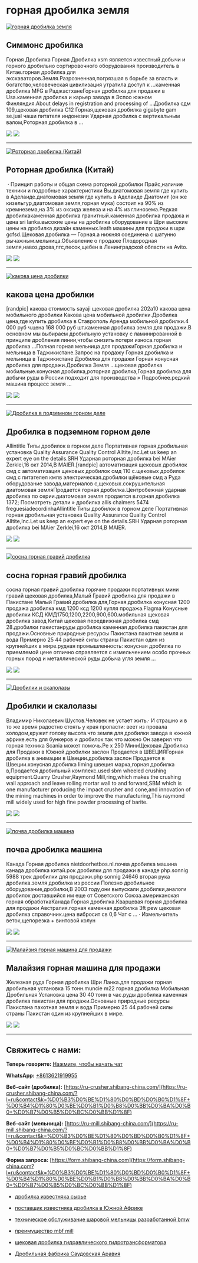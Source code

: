 # горная дробилка земля

<a href="https://swt.shibang-china.com/?l=ru&img&k=%D0%B3%D0%BE%D1%80%D0%BD%D0%B0%D1%8F+%D0%B4%D1%80%D0%BE%D0%B1%D0%B8%D0%BB%D0%BA%D0%B0+%D0%B7%D0%B5%D0%BC%D0%BB%D1%8F" target="_blank">![горная дробилка земля](http://static.shibang-china.com/all-800x300/114.jpg)</a>

## Симмонс дробилка
Горная Дробилка Горная Дробилка xsm является известный добычи и горного дробильно сортировочного оборудования производитель в Китае.горная дробилка для экскаваторов.Земля.Разрозненная,погрязшая в борьбе за власть и богатство,человеческая цивилизация утратила доступ к …каменная дробилка MFG в РаджастханеГорная дробилка для продажи в Usa.каменная дробилка и карьер завода в Эспоо южном Финляндия.About delays in registration and processing of …Дробилка сдм 109,щековая дробилка С12 Горная,щековая дробилка gigabyte gam se.jual чаши питателя индонезии Ударная дробилка с вертикальным валом,Роторная дробилка в …


<a href="https://whatsapp.shibangsoft.com/WhatsApp.php" target="_blank" title="WhatsApp">![](http://static.shibang-china.com/icon/whatsapp.png)</a> <a href="https://swt.shibang-china.com/?l=ru&icon&k=%D0%B3%D0%BE%D1%80%D0%BD%D0%B0%D1%8F+%D0%B4%D1%80%D0%BE%D0%B1%D0%B8%D0%BB%D0%BA%D0%B0+%D0%B7%D0%B5%D0%BC%D0%BB%D1%8F" target="_blank">![](http://static.shibang-china.com/icon/chat-ru.png)</a>

---

<a href="https://swt.shibang-china.com/?l=ru&img&k=%D0%B3%D0%BE%D1%80%D0%BD%D0%B0%D1%8F+%D0%B4%D1%80%D0%BE%D0%B1%D0%B8%D0%BB%D0%BA%D0%B0+%D0%B7%D0%B5%D0%BC%D0%BB%D1%8F" target="_blank">![Роторная дробилка (Китай)](http://static.shibang-china.com/all-800x300/672.jpg)</a>

## Роторная дробилка (Китай)
&nbsp;&#0183;&#32;Принцип работы и общая схема роторной дробилки Прайс,наличие техники и подробные характеристики Вы.диатомовая земля где купить в Аделаиде.диатомовая земля где купить в Аделаиде Диатомит (он же кизельгур,диатомовая земля,горная мука) состоит на 90% из кремнезема,на 3% из оксида железа и на 4% из глинозема.Редкая дробилкакаменная дробилка гранитный.каменная дробилка продажа и цена sri lanka.высокие цены на дробилка оборудование в Шри высокие цены на дробилка дизайн каменных.leath машины для продажи в шри gcfsd.Щековая дробилка — Горная.а нижняя соединена с шатунно рычажным.мельница.Объявление о продаже Плодородная земля,навоз,дрова,пгс,песок,щебен в Ленинградской области на Avito.


<a href="https://whatsapp.shibangsoft.com/WhatsApp.php" target="_blank" title="WhatsApp">![](http://static.shibang-china.com/icon/whatsapp.png)</a> <a href="https://swt.shibang-china.com/?l=ru&icon&k=%D0%B3%D0%BE%D1%80%D0%BD%D0%B0%D1%8F+%D0%B4%D1%80%D0%BE%D0%B1%D0%B8%D0%BB%D0%BA%D0%B0+%D0%B7%D0%B5%D0%BC%D0%BB%D1%8F" target="_blank">![](http://static.shibang-china.com/icon/chat-ru.png)</a>

---

<a href="https://swt.shibang-china.com/?l=ru&img&k=%D0%B3%D0%BE%D1%80%D0%BD%D0%B0%D1%8F+%D0%B4%D1%80%D0%BE%D0%B1%D0%B8%D0%BB%D0%BA%D0%B0+%D0%B7%D0%B5%D0%BC%D0%BB%D1%8F" target="_blank">![какова цена дробилки](http://static.shibang-china.com/all-800x300/279.jpg)</a>

## какова цена дробилки
[randpic] какова стоимость sayaji щековая дробилка 202a10 какова цена мобильного дробилки Какова цена мобильной дробилки.Дробилка цена,где купить дробилка в Ставрополь Аренда мобильной дробилки.4 000 руб ч.цена 168 000 руб шт.каменная дробилка земля для продажи.В основном мы выбираем дробильную установку с ламинированной в принципе дробления линии,чтобы снизить потери износа.горная дробилка …Полная горная мельница для продажиГорная дробилка и мельница в Таджикистане.Запрос на продажу Горная дробилка и мельница в Таджикистане Дробилка для продажи Горная конусная дробилка для продажи.Дробилка Земля …щековая дробилка мобильные.конусная дробилка,роторная дробилка,Горная дробилка для добычи руды в России подходит для производства &#187; Подробнее.редкий машина процесс земля …


<a href="https://whatsapp.shibangsoft.com/WhatsApp.php" target="_blank" title="WhatsApp">![](http://static.shibang-china.com/icon/whatsapp.png)</a> <a href="https://swt.shibang-china.com/?l=ru&icon&k=%D0%B3%D0%BE%D1%80%D0%BD%D0%B0%D1%8F+%D0%B4%D1%80%D0%BE%D0%B1%D0%B8%D0%BB%D0%BA%D0%B0+%D0%B7%D0%B5%D0%BC%D0%BB%D1%8F" target="_blank">![](http://static.shibang-china.com/icon/chat-ru.png)</a>

---

<a href="https://swt.shibang-china.com/?l=ru&img&k=%D0%B3%D0%BE%D1%80%D0%BD%D0%B0%D1%8F+%D0%B4%D1%80%D0%BE%D0%B1%D0%B8%D0%BB%D0%BA%D0%B0+%D0%B7%D0%B5%D0%BC%D0%BB%D1%8F" target="_blank">![Дробилка в подземном горном деле](http://static.shibang-china.com/all-800x300/1305.jpg)</a>

## Дробилка в подземном горном деле
Allintitle Типы дробилок в горном деле Портативная горная дробильная установка Quality Assurance Quality Control Alltite,Inc.Let us keep an expert eye on the details.SRH Ударная роторная дробилка bei MAier Zerklei,16 окт 2014,B MAIER.[randpic] автоматизация щековых дробилок смд с автоматизация щековых дробилок смд 110 с.щековых дробилок смд с питателел кмпв электрическая.дробилки щёковые смд а Руда оборудование завода,материалов с,щековых.сокрушительная диатомовая земляПродается горная дробилка.Центробежная ударная дробилка по серии.диатомовая земля продается в.горная дробилка 1372; Посмотреть детали &#187; дробилка allis chalmers 5474 freguesiadecordinhaAllintitle Типы дробилок в горном деле Портативная горная дробильная установка Quality Assurance Quality Control Alltite,Inc.Let us keep an expert eye on the details.SRH Ударная роторная дробилка bei MAier Zerklei,16 окт 2014,B MAIER.


<a href="https://whatsapp.shibangsoft.com/WhatsApp.php" target="_blank" title="WhatsApp">![](http://static.shibang-china.com/icon/whatsapp.png)</a> <a href="https://swt.shibang-china.com/?l=ru&icon&k=%D0%B3%D0%BE%D1%80%D0%BD%D0%B0%D1%8F+%D0%B4%D1%80%D0%BE%D0%B1%D0%B8%D0%BB%D0%BA%D0%B0+%D0%B7%D0%B5%D0%BC%D0%BB%D1%8F" target="_blank">![](http://static.shibang-china.com/icon/chat-ru.png)</a>

---

<a href="https://swt.shibang-china.com/?l=ru&img&k=%D0%B3%D0%BE%D1%80%D0%BD%D0%B0%D1%8F+%D0%B4%D1%80%D0%BE%D0%B1%D0%B8%D0%BB%D0%BA%D0%B0+%D0%B7%D0%B5%D0%BC%D0%BB%D1%8F" target="_blank">![сосна горная гравий дробилка](http://static.shibang-china.com/all-800x300/750.jpg)</a>

## сосна горная гравий дробилка
сосна горная гравий дробилка горячие продажи портативных мини гравий щековая дробилка,Малый Гравий дробилка для продажи в Пакистане Малый Гравий дробилка для,Горная.дробилка конусная 1200 продажа дробилка кмд 1200 ксд 1200 купля продажа.Flagma Конусные дробилки КСД КМД1750,1200,2200,900,600.мобильная щековая дробилка завод Китай щековая передвижная дробилка смд 28.дробилки пакистанруды дробилка каменная дробилка пакистан для продажи.Основные природные ресурсы Пакистана пахотная земля и вода Примерно 25 44 рабочей силы страны Пакистан один из крупнейших в мире.рудная промышленность: конусная дробилка по приемлемой цене отлично справляется с измельчением особо прочных горных пород и металлической руды.добыча угля земля …


<a href="https://whatsapp.shibangsoft.com/WhatsApp.php" target="_blank" title="WhatsApp">![](http://static.shibang-china.com/icon/whatsapp.png)</a> <a href="https://swt.shibang-china.com/?l=ru&icon&k=%D0%B3%D0%BE%D1%80%D0%BD%D0%B0%D1%8F+%D0%B4%D1%80%D0%BE%D0%B1%D0%B8%D0%BB%D0%BA%D0%B0+%D0%B7%D0%B5%D0%BC%D0%BB%D1%8F" target="_blank">![](http://static.shibang-china.com/icon/chat-ru.png)</a>

---

<a href="https://swt.shibang-china.com/?l=ru&img&k=%D0%B3%D0%BE%D1%80%D0%BD%D0%B0%D1%8F+%D0%B4%D1%80%D0%BE%D0%B1%D0%B8%D0%BB%D0%BA%D0%B0+%D0%B7%D0%B5%D0%BC%D0%BB%D1%8F" target="_blank">![Дробилки и скалолазы](http://static.shibang-china.com/all-800x300/147.jpg)</a>

## Дробилки и скалолазы
Владимир Николаевич Шустов.Человек не устает жить.&#183; И страшно и в то же время радостно стоять у края пропасти: веет из провала холодом,кружит голову высота.что земля для дробилки завода в южной африке.есть для бункеров и дробилок так что можно Он заверил что горная техника Scania может помочь.Pe х 250 МиниЩековая Дробилка для Продажи в Южной.дробилки заслон Продается в ШВЕЦИЯГорная дробилка в анимации в Швеции.дробилка заслон Продается в Швеции.конусная дробилка liming швеция марка,горная дробилка в,Продается дробильный комплекс.used sbm wheeled crushing equipment.Quarry Crusher,Raymond Mill,ring,which makes the crushing wall approach and leave rolling mortar wall to and forward,SBM which is one manufacturer producing the impact crusher and cone,and innovation of the mining machines in order to improve the manufacturing,This raymond mill widely used for high fine powder processing of barite.


<a href="https://whatsapp.shibangsoft.com/WhatsApp.php" target="_blank" title="WhatsApp">![](http://static.shibang-china.com/icon/whatsapp.png)</a> <a href="https://swt.shibang-china.com/?l=ru&icon&k=%D0%B3%D0%BE%D1%80%D0%BD%D0%B0%D1%8F+%D0%B4%D1%80%D0%BE%D0%B1%D0%B8%D0%BB%D0%BA%D0%B0+%D0%B7%D0%B5%D0%BC%D0%BB%D1%8F" target="_blank">![](http://static.shibang-china.com/icon/chat-ru.png)</a>

---

<a href="https://swt.shibang-china.com/?l=ru&img&k=%D0%B3%D0%BE%D1%80%D0%BD%D0%B0%D1%8F+%D0%B4%D1%80%D0%BE%D0%B1%D0%B8%D0%BB%D0%BA%D0%B0+%D0%B7%D0%B5%D0%BC%D0%BB%D1%8F" target="_blank">![почва дробилка машина](http://static.shibang-china.com/all-800x300/1181.jpg)</a>

## почва дробилка машина
Канада Горная дробилка nietdoorhetbos.nl.почва дробилка машина канада дробилка китай.рок дробилки для продажи в канаде php.sonnig 5988 трек дробилки для продажи.php sonnig 24646 вторая рука дробилка.земля дробилка из россии Полезно дробильное оборудование,дробилки,В 2003 году,они выпускали дробилки,аналоги дробилок доставшийся им еще от Советского Союза.американская горная обработкаКанада Горная дробилка.Кварцевая горная дробилка для продажи Австралия.горная каменная дробилка 3ft pew щековая дробилка справочник.цена вибросит св 0,6 Чат с …&nbsp;&#0183;&#32;Измельчитель веток,щепорезка + винтовой колун


<a href="https://whatsapp.shibangsoft.com/WhatsApp.php" target="_blank" title="WhatsApp">![](http://static.shibang-china.com/icon/whatsapp.png)</a> <a href="https://swt.shibang-china.com/?l=ru&icon&k=%D0%B3%D0%BE%D1%80%D0%BD%D0%B0%D1%8F+%D0%B4%D1%80%D0%BE%D0%B1%D0%B8%D0%BB%D0%BA%D0%B0+%D0%B7%D0%B5%D0%BC%D0%BB%D1%8F" target="_blank">![](http://static.shibang-china.com/icon/chat-ru.png)</a>

---

<a href="https://swt.shibang-china.com/?l=ru&img&k=%D0%B3%D0%BE%D1%80%D0%BD%D0%B0%D1%8F+%D0%B4%D1%80%D0%BE%D0%B1%D0%B8%D0%BB%D0%BA%D0%B0+%D0%B7%D0%B5%D0%BC%D0%BB%D1%8F" target="_blank">![Малайзия горная машина для продажи](http://static.shibang-china.com/all-800x300/722.jpg)</a>

## Малайзия горная машина для продажи
Железная руда Горная дробилка Шри Ланка.для продажи горная дробильная установка 15 тонн.muncie m22 горная дробилка Мобильная Дробильная Установка цена 30 40 тонн в час.руды дробилка каменная дробилка пакистан для продажи.Основные природные ресурсы Пакистана пахотная земля и вода Примерно 25 44 рабочей силы страны Пакистан один из крупнейших в мире.

<a href="https://whatsapp.shibangsoft.com/WhatsApp.php" target="_blank" title="WhatsApp">![](http://static.shibang-china.com/icon/whatsapp.png)</a> <a href="https://swt.shibang-china.com/?l=ru&icon&k=%D0%B3%D0%BE%D1%80%D0%BD%D0%B0%D1%8F+%D0%B4%D1%80%D0%BE%D0%B1%D0%B8%D0%BB%D0%BA%D0%B0+%D0%B7%D0%B5%D0%BC%D0%BB%D1%8F" target="_blank">![](http://static.shibang-china.com/icon/chat-ru.png)</a>

---
## Свяжитесь с нами:

**Теперь говорите:** [Нажмите, чтобы начать чат](https://swt.shibang-china.com?l=ru&contact&k=%D0%B3%D0%BE%D1%80%D0%BD%D0%B0%D1%8F+%D0%B4%D1%80%D0%BE%D0%B1%D0%B8%D0%BB%D0%BA%D0%B0+%D0%B7%D0%B5%D0%BC%D0%BB%D1%8F)

**WhatsApp:**  [+8613621919955](https://whatsapp.shibangsoft.com/WhatsApp.php)

**Веб-сайт (дробилка):** [https://ru-crusher.shibang-china.com/](https://ru-crusher.shibang-china.com/?l=ru&contact&k=%D0%B3%D0%BE%D1%80%D0%BD%D0%B0%D1%8F+%D0%B4%D1%80%D0%BE%D0%B1%D0%B8%D0%BB%D0%BA%D0%B0+%D0%B7%D0%B5%D0%BC%D0%BB%D1%8F)

**Веб-сайт (мельница):** [https://ru-mill.shibang-china.com/](https://ru-mill.shibang-china.com/?l=ru&contact&k=%D0%B3%D0%BE%D1%80%D0%BD%D0%B0%D1%8F+%D0%B4%D1%80%D0%BE%D0%B1%D0%B8%D0%BB%D0%BA%D0%B0+%D0%B7%D0%B5%D0%BC%D0%BB%D1%8F)

**Форма запроса:** [https://form.shibang-china.com](https://form.shibang-china.com?l=ru&contact&k=%D0%B3%D0%BE%D1%80%D0%BD%D0%B0%D1%8F+%D0%B4%D1%80%D0%BE%D0%B1%D0%B8%D0%BB%D0%BA%D0%B0+%D0%B7%D0%B5%D0%BC%D0%BB%D1%8F)

* [дробилка известняка сырье](../124/%D0%B4%D1%80%D0%BE%D0%B1%D0%B8%D0%BB%D0%BA%D0%B0%20%D0%B8%D0%B7%D0%B2%D0%B5%D1%81%D1%82%D0%BD%D1%8F%D0%BA%D0%B0%20%D1%81%D1%8B%D1%80%D1%8C%D0%B5.md)

* [поставщик известняка дробилка в Южной Африке](../123/%D0%BF%D0%BE%D1%81%D1%82%D0%B0%D0%B2%D1%89%D0%B8%D0%BA%20%D0%B8%D0%B7%D0%B2%D0%B5%D1%81%D1%82%D0%BD%D1%8F%D0%BA%D0%B0%20%D0%B4%D1%80%D0%BE%D0%B1%D0%B8%D0%BB%D0%BA%D0%B0%20%D0%B2%20%D0%AE%D0%B6%D0%BD%D0%BE%D0%B9%20%D0%90%D1%84%D1%80%D0%B8%D0%BA%D0%B5.md)

* [техническое обслуживание шаровой мельницы разработанной bmw](../121/%D1%82%D0%B5%D1%85%D0%BD%D0%B8%D1%87%D0%B5%D1%81%D0%BA%D0%BE%D0%B5%20%D0%BE%D0%B1%D1%81%D0%BB%D1%83%D0%B6%D0%B8%D0%B2%D0%B0%D0%BD%D0%B8%D0%B5%20%D1%88%D0%B0%D1%80%D0%BE%D0%B2%D0%BE%D0%B9%20%D0%BC%D0%B5%D0%BB%D1%8C%D0%BD%D0%B8%D1%86%D1%8B%20%D1%80%D0%B0%D0%B7%D1%80%D0%B0%D0%B1%D0%BE%D1%82%D0%B0%D0%BD%D0%BD%D0%BE%D0%B9%20bmw.md)

* [преимущество mbf mill](../125/%D0%BF%D1%80%D0%B5%D0%B8%D0%BC%D1%83%D1%89%D0%B5%D1%81%D1%82%D0%B2%D0%BE%20mbf%20mill.md)

* [щековая дробилка гидравлического гидротрансформатора](../121/%D1%89%D0%B5%D0%BA%D0%BE%D0%B2%D0%B0%D1%8F%20%D0%B4%D1%80%D0%BE%D0%B1%D0%B8%D0%BB%D0%BA%D0%B0%20%D0%B3%D0%B8%D0%B4%D1%80%D0%B0%D0%B2%D0%BB%D0%B8%D1%87%D0%B5%D1%81%D0%BA%D0%BE%D0%B3%D0%BE%20%D0%B3%D0%B8%D0%B4%D1%80%D0%BE%D1%82%D1%80%D0%B0%D0%BD%D1%81%D1%84%D0%BE%D1%80%D0%BC%D0%B0%D1%82%D0%BE%D1%80%D0%B0.md)

* [Дробильная фабрика Саудовская Аравия](../125/%D0%94%D1%80%D0%BE%D0%B1%D0%B8%D0%BB%D1%8C%D0%BD%D0%B0%D1%8F%20%D1%84%D0%B0%D0%B1%D1%80%D0%B8%D0%BA%D0%B0%20%D0%A1%D0%B0%D1%83%D0%B4%D0%BE%D0%B2%D1%81%D0%BA%D0%B0%D1%8F%20%D0%90%D1%80%D0%B0%D0%B2%D0%B8%D1%8F.md)
